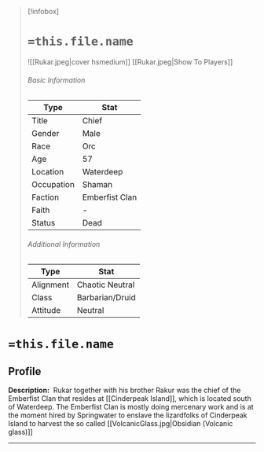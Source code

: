 > [!infobox]
> # `=this.file.name`
> ![[Rukar.jpeg|cover hsmedium]]
> [[Rukar.jpeg|Show To Players]]
> ###### Basic Information
> Type |  Stat |
> ---|---|
> Title | Chief |
> Gender | Male |
> Race | Orc |
> Age | 57 |
> Location | Waterdeep |
> Occupation | Shaman |
> Faction | Emberfist Clan |
> Faith | - |
> Status | Dead |
> ###### Additional Information
> Type |  Stat |
> ---|---|
> Alignment | Chaotic Neutral |
> Class | Barbarian/Druid |
> Attitude | Neutral |

# `=this.file.name`
## Profile

**Description:** 
Rukar together with his brother Rakur was the chief of the Emberfist Clan that resides at [[Cinderpeak Island]], which is located south of Waterdeep. The Emberfist Clan is mostly doing mercenary work and is at the moment hired by Springwater to enslave the lizardfolks of Cinderpeak Island to harvest the so called [[VolcanicGlass.jpg|Obsidian (Volcanic glass)]]



---